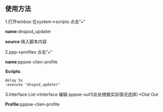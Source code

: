 ## 使用方法

1.打开winbox 在system→scripts 点击”+“

**name**:dnspod_updater

**source**:填入脚本内容

2.ppp→profiles 点击”+“

**name**:pppoe-clien-profile

**Scripts**:
```
delay 5s
:execute "dnspod_updater"
```
3.Interface List→Interface 编辑 pppoe-out1(此处根据实际情况选择)→Dial Out

**Profile**:pppoe-clien-profile

